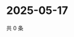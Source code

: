 # 2025-05-17

共 0 条

<!-- BEGIN ZHIHUQUESTIONS -->
<!-- 最后更新时间 Sat May 17 2025 23:10:03 GMT+0800 (China Standard Time) -->

<!-- END ZHIHUQUESTIONS -->
